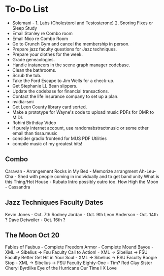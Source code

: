 # To-Do List
 - Solemani - 1. Labs (Cholestorol and Testosterone) 2. Snoring Fixes or Sleep Study
 - Email Stanley re Combo room
 - Email Nico re Combo Room
 - Go to Crunch Gym and cancel the membership in person.
 - Prepare jazz faculty questions for Jazz techniques.
 - Prepare your clothes for the week.
 - Grade geneaologies.
 - Handle instancers in the scene graph manager codebase.
 - Clean the bathrooms.
 - Scrub the tub.
 - Take the Ford Escape to Jim Wells for a check-up.
 - Get Stephanie LL Bean slippers.
 - Update the codebase for financial transactions.
 - Contact the life insurance company to set up a plan.
 - nvidia-smi
 - Get Leon County library card sorted.
 - Make a prototype for Wayne's code to upload music PDFs for OMR to MIDI.
 - Rohini Birthday Video
 - if purely internet account, use randomabstractmusic or some other email than tissa.music
 - consider gradio frontend for MUS PDF Utilities
 - compile music of my greatest hits!

## Combo
Caravan - Arrangement
Rocks in My Bed - Memorize arrangment
Ah-Leu-Cha - Shed with people coming in individually and to get band unity
What is this Thing/Hot House - Rubato Intro possibly outro too.
How High the Moon - Cassandra

## Jazz Techniques Faculty Dates
Kevin Jones - Oct. 7th
Rodney Jordan - Oct. 9th
Leon Anderson - Oct. 14th ?
Dave Detweiler - Oct. 16th ?

## The Moon Oct 20
Fables of Faubus - Complete
Freedom Armor - Complete
Mound Bayou - XML -> Sibelius -> Fsu Faculty
Call to Action! - XML -> Sibelius -> FSU Faculty
Better Get Hit in Your Soul - XML -> Sibelius -> FSU Faculty
Boogie Stop - XML -> Sibelius -> FSU Faculty
Eighty-One - Tim?
Red Clay
Sister Cheryl
Byrdlike
Eye of the Hurricane
Our Time
I X Love
